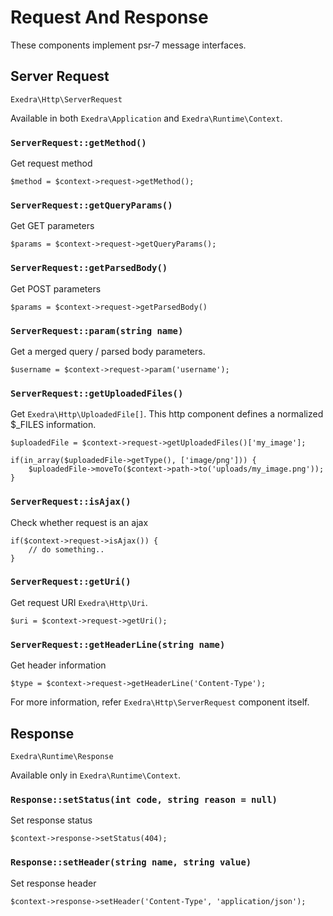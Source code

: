 # Request And Response

These components implement psr-7 message interfaces.

## Server Request
`Exedra\Http\ServerRequest`

Available in both `Exedra\Application` and `Exedra\Runtime\Context`. 

### `ServerRequest::getMethod()`
Get request method
```
$method = $context->request->getMethod();
```
### `ServerRequest::getQueryParams()`
Get GET parameters
```
$params = $context->request->getQueryParams();
```

### `ServerRequest::getParsedBody()`
Get POST parameters
```
$params = $context->request->getParsedBody()
```

### `ServerRequest::param(string name)`
Get a merged query / parsed body parameters.
```
$username = $context->request->param('username');
```

### `ServerRequest::getUploadedFiles()`
Get `Exedra\Http\UploadedFile[]`. This http component defines a normalized $_FILES information.
```
$uploadedFile = $context->request->getUploadedFiles()['my_image'];

if(in_array($uploadedFile->getType(), ['image/png'])) {
    $uploadedFile->moveTo($context->path->to('uploads/my_image.png'));
}
```

### `ServerRequest::isAjax()`
Check whether request is an ajax
```
if($context->request->isAjax()) {
    // do something..
}
```

### `ServerRequest::getUri()`
Get request URI `Exedra\Http\Uri`.
```
$uri = $context->request->getUri();
```

### `ServerRequest::getHeaderLine(string name)`
Get header information
```
$type = $context->request->getHeaderLine('Content-Type');
```

For more information, refer `Exedra\Http\ServerRequest` component itself.

## Response
`Exedra\Runtime\Response`

Available only in `Exedra\Runtime\Context`.

### `Response::setStatus(int code, string reason = null)`
Set response status
```
$context->response->setStatus(404);
```

### `Response::setHeader(string name, string value)`
Set response header
```
$context->response->setHeader('Content-Type', 'application/json');
```